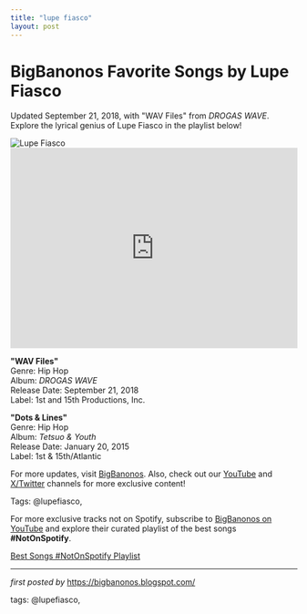 ```yaml
---
title: "lupe fiasco"
layout: post
---
```

<!-- Title of the Post -->
<h1 >BigBanonos Favorite Songs by Lupe Fiasco</h1> <!-- Introductory Text -->
<p >Updated September 21, 2018, with "WAV Files" from <em>DROGAS WAVE</em>. Explore the lyrical genius of Lupe Fiasco in the playlist below!</p> <!-- Featured Image -->
<div > <img src="https://i.scdn.co/image/ab6761610000e5eb17e0a43f3aaa0c48410c4b68" alt="Lupe Fiasco" />
</div> <!-- Spotify Embed -->
<div > <iframe src="https://open.spotify.com/embed/playlist/6XRrlX2S7XMAj1roMnyKio?utm_source=generator" width="100%" height="352" frameborder="0" allowfullscreen="" allow="autoplay; clipboard-write; encrypted-media; fullscreen; picture-in-picture" loading="lazy"></iframe>
</div> <!-- Song Information -->
<div > <p><strong>"WAV Files"</strong><br> Genre: Hip Hop<br> Album: <em>DROGAS WAVE</em><br> Release Date: September 21, 2018<br> Label: 1st and 15th Productions, Inc.</p> <p><strong>"Dots & Lines"</strong><br> Genre: Hip Hop<br> Album: <em>Tetsuo & Youth</em><br> Release Date: January 20, 2015<br> Label: 1st & 15th/Atlantic</p>
</div> <!-- Footer Links -->
<div > <p>For more updates, visit <a href="https://bigbanonos.blogspot.com/" target="_blank">BigBanonos</a>. Also, check out our <a href="https://www.youtube.com/@BigBanonos" target="_blank">YouTube</a> and <a href="https://x.com/bigbanonos" target="_blank">X/Twitter</a> channels for more exclusive content!</p>
</div> <!-- Tags -->
<p >Tags: @lupefiasco,</p>


<!--Subscribe and Playlist Links-->
<div>
    <p>For more exclusive tracks not on Spotify, subscribe to <a href="https://www.youtube.com/@BigBanonos" target="_blank">BigBanonos on YouTube</a> and explore their curated playlist of the best songs <strong>#NotOnSpotify</strong>.</p>
    <p><a href="https://www.youtube.com/playlist?list=PLtuNtuTatqI0kFahUCbtbfenC_ET5O_tr" target="_blank">Best Songs #NotOnSpotify Playlist<br /></a></p></div>

<hr />

<p><em>first posted by</em> <a href="https://bigbanonos.blogspot.com/" rel="noopener" target="_new">https://bigbanonos.blogspot.com/</a></p>

<p>tags: @lupefiasco,</p>
